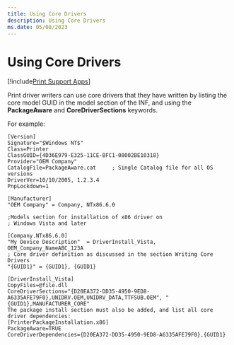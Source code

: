 ```yaml
---
title: Using Core Drivers
description: Using Core Drivers
ms.date: 05/08/2023
---
```


# Using Core Drivers

[!include[Print Support Apps](../includes/print-support-apps.md)]

Print driver writers can use core drivers that they have written by listing the core model GUID in the model section of the INF, and using the **PackageAware** and **CoreDriverSections** keywords.

For example:

```inf
[Version]
Signature="$Windows NT$"
Class=Printer
ClassGUID={4D36E979-E325-11CE-BFC1-08002BE10318}
Provider="OEM Company"
CatalogFile=PackageAware.cat     ; Single Catalog file for all OS versions
DriverVer=10/10/2005, 1.2.3.4
PnpLockdown=1

[Manufacturer]
"OEM Company" = Company, NTx86.6.0

;Models section for installation of x86 driver on
; Windows Vista and later

[Company.NTx86.6.0]
"My Device Description"  = DriverInstall_Vista, OEM_Company_NameABC_123A
; Core driver definition as discussed in the section Writing Core Drivers
"{GUID1}" = {GUID1}, {GUID1}

[DriverInstall_Vista]
CopyFiles=@file.dll
CoreDriverSections="{D20EA372-DD35-4950-9ED8-A6335AFE79F0},UNIDRV.OEM,UNIDRV_DATA,TTFSUB.OEM", "{GUID1},MANUFACTURER_CORE"
The package install section must also be added, and list all core driver dependencies:
[PrinterPackageInstallation.x86]
PackageAware=TRUE
CoreDriverDependencies={D20EA372-DD35-4950-9ED8-A6335AFE79F0},{GUID1}
```
